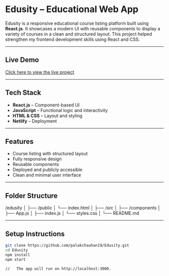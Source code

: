# Edusity – Educational Web App

Edusity is a responsive educational course listing platform built using **React.js**. It showcases a modern UI with reusable components to display a variety of courses in a clean and structured layout. This project helped strengthen my frontend development skills using React and CSS.

---

## Live Demo

[Click here to view the live project](https://educationbypalak.netlify.app)

---

## Tech Stack

- **React.js** – Component-based UI
- **JavaScript** – Functional logic and interactivity
- **HTML & CSS** – Layout and styling
- **Netlify** – Deployment

---

## Features

- Course listing with structured layout  
- Fully responsive design  
- Reusable components  
- Deployed and publicly accessible  
- Clean and minimal user interface  

---

## Folder Structure

/edusity
│
├── /public
│ └── index.html
│
├── /src
│ ├── /components
│ ├── App.js
│ ├── index.js
│ └── styles.css
│
└── README.md


---

## Setup Instructions

```bash
git clone https://github.com/palakchauhan19/Edusity.git
cd Edusity
npm install
npm start

//   The app will run on http://localhost:3000.

